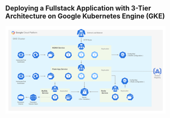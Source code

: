 ## Deploying a Fullstack Application with 3-Tier Architecture on Google Kubernetes Engine (GKE)

![Architecture Diagram](Architecture.png)

